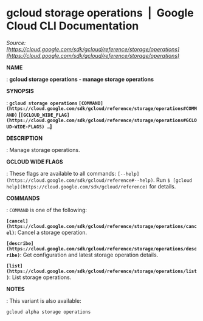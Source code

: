 # gcloud storage operations  |  Google Cloud CLI Documentation

*Source: [https://cloud.google.com/sdk/gcloud/reference/storage/operations](https://cloud.google.com/sdk/gcloud/reference/storage/operations)*

**NAME**

: **gcloud storage operations - manage storage operations**

**SYNOPSIS**

: **`gcloud storage operations` `[COMMAND](https://cloud.google.com/sdk/gcloud/reference/storage/operations#COMMAND)` [`[GCLOUD_WIDE_FLAG](https://cloud.google.com/sdk/gcloud/reference/storage/operations#GCLOUD-WIDE-FLAGS) …`]**

**DESCRIPTION**

: Manage storage operations.

**GCLOUD WIDE FLAGS**

: These flags are available to all commands: `[--help](https://cloud.google.com/sdk/gcloud/reference#--help)`.
Run `$ [gcloud help](https://cloud.google.com/sdk/gcloud/reference)` for details.

**COMMANDS**

: ``COMMAND`` is one of the following:

**`[cancel](https://cloud.google.com/sdk/gcloud/reference/storage/operations/cancel)`**:
Cancel a storage operation.

**`[describe](https://cloud.google.com/sdk/gcloud/reference/storage/operations/describe)`**:
Get configuration and latest storage operation details.

**`[list](https://cloud.google.com/sdk/gcloud/reference/storage/operations/list)`**:
List storage operations.

**NOTES**

: This variant is also available:

```
gcloud alpha storage operations
```